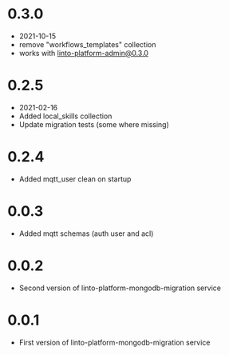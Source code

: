 # 0.3.0
- 2021-10-15
- remove "workflows_templates" collection
- works with linto-platform-admin@0.3.0

# 0.2.5
- 2021-02-16
- Added local_skills collection
- Update migration tests (some where missing)

# 0.2.4
- Added mqtt_user clean on startup

# 0.0.3
- Added mqtt schemas (auth user and acl)

# 0.0.2
- Second version of linto-platform-mongodb-migration service

# 0.0.1
- First version of linto-platform-mongodb-migration service
